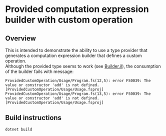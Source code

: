 # Provided computation expression builder with custom operation
## Overview
This is intended to demonstrate the ability to use a type provider that generates a computation expression builder that defines a custom operation.  
Although the provided type seems to work (see [Builder.il](Builder/Builder.il)), the consumption of the builder fails with message:
```
ProvidedCustomOperation/Usage/Program.fs(12,5): error FS0039: The value or constructor 'add' is not defined. [ProvidedCustomOperation/Usage/Usage.fsproj]
ProvidedCustomOperation/Usage/Program.fs(13,5): error FS0039: The value or constructor 'add' is not defined. [ProvidedCustomOperation/Usage/Usage.fsproj]
```

## Build instructions
```shell
dotnet build
```
